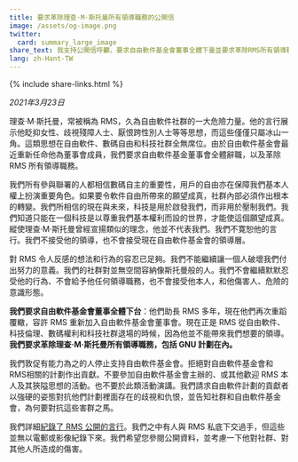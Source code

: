 ```yaml
---
title: 要求革除理查·M·斯托曼所有領導職務的公開信
image: /assets/og-image.png
twitter:
  card: summary_large_image
share_text: 我支持公開信呼籲，要求自由軟件基金會董事全體下臺並要求革除RMS所有領導職務。
lang: zh-Hant-TW
---
```


{% include share-links.html %}

*2021年3月23日*

理查·M·斯托曼，常被稱為 RMS，久為自由軟件社群的一大危險力量。他的言行展示他眨抑女性、歧視殘障人士、厭恨跨性別人士等等思想，而這些僅僅只屬冰山一角。這類思想在自由軟件、數碼自由和科技社群全無席位。由於自由軟件基金會最近重新任命他為董事會成員，我們要求自由軟件基金董事會全體辭職，以及革除 RMS 所有領導職務。

我們所有參與聯署的人都相信數碼自主的重要性，用戶的自由亦在保障我們基本人權上扮演重要角色。如果要令軟件自由所帶來的願望成真，社群內部必須作出根本的轉變。我們所相信的現在與未來，科技是用於啟發我們，而非用於壓制我們。我們知道只能在一個科技是以尊重我們基本權利而設的世界，才能使這個願望成真。縱使理查·M·斯托曼曾經宣揚類似的理念，他並不代表我們。我們不寛恕他的言行。我們不接受他的領導，也不會接受現在自由軟件基金會的領導層。

對 RMS 令人反感的想法和行為的容忍已足夠。我們不能繼續讓一個人破壞我們付出努力的意義。我們的社群對並無空間容納像斯托曼般的人。我們不會繼續默默忍受他的行為、不會給予他任何領導職務，也不會接受他本人，和他傷害人、危險的意識形態。

**我們要求自由軟件基金會董事全體下台**：他們助長 RMS 多年，現在他們再次重蹈覆轍，容許 RMS 重新加入自由軟件基金會董事會。現在正是 RMS 從自由軟件、科技倫理、數碼權利和科技社群退場的時候，因為他並不能帶來我們想要的領導。**我們要求革除理查·M·斯托曼所有領導職務，包括 GNU 計劃在內。**

我們敦促有能力為之的人停止支持自由軟件基金會。拒絕對自由軟件基金會和RMS相關的計劃作出貢獻。不要參加自由軟件基金會主辦的、或其他歡迎 RMS 本人及其狹隘思想的活動。也不要於此類活動演講。我們請求自由軟件計劃的貢獻者以強硬的姿態對抗他們計劃裡面存在的歧視和仇恨，並告知社群和自由軟件基金會，為何要對抗這些害群之馬。

我們詳細[紀錄了 RMS 公開的言行](https://rms-open-letter.github.io/appendix.zh)。我們之中有人與 RMS 私底下交過手，但這些並無以電郵或影像紀錄下來。我們希望您參閱公開資料，並考慮一下他對社群、對其他人所造成的傷害。

